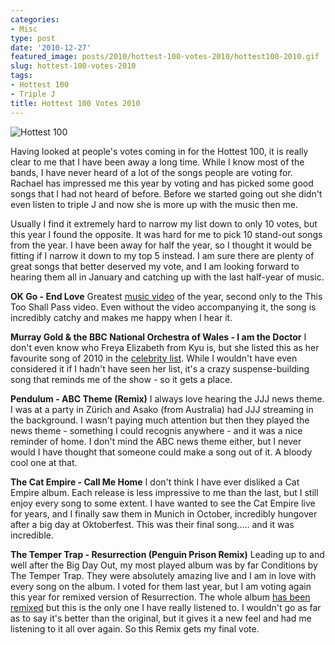 ```yaml
---
categories:
- Misc
type: post
date: '2010-12-27'
featured_image: posts/2010/hottest-100-votes-2010/hottest100-2010.gif
slug: hottest-100-votes-2010
tags:
- Hottest 100
- Triple J
title: Hottest 100 Votes 2010
---
```


![Hottest 100](hottest100-2010.gif)

Having looked at people's votes coming in for the Hottest 100, it is really clear to me that I have been away a long time. While I know most of the bands, I have never heard of a lot of the songs people are voting for. Rachael has impressed me this year by voting and has picked some good songs that I had not heard of before. Before we started going out she didn't even listen to triple J and now she is more up with the music then me.

Usually I find it extremely hard to narrow my list down to only 10 votes, but this year I found the opposite. It was hard for me to pick 10 stand-out songs from the year. I have been away for half the year, so I thought it would be fitting if I narrow it down to my top 5 instead. I am sure there are plenty of great songs that better deserved my vote, and I am looking forward to hearing them all in January and catching up with the last half-year of music.

**OK Go - End Love**
Greatest [music video](http://www.youtube.com/watch?v=V2fpgpanZAw) of the year, second only to the This Too Shall Pass video. Even without the video accompanying it, the song is incredibly catchy and makes me happy when I hear it.

**Murray Gold & the BBC National Orchestra of Wales - I am the Doctor**
I don't even know who Freya Elizabeth from Kyu is, but she listed this as her favourite song of 2010 in the [celebrity list](http://www.abc.net.au/triplej/hottest100/10/toptens/). While I wouldn't have even considered it if I hadn't have seen her list, it's a crazy suspense-building song that reminds me of the show - so it gets a place.

**Pendulum - ABC Theme (Remix)**
I always love hearing the JJJ news theme. I was at a party in Zürich and Asako (from Australia) had JJJ streaming in the background. I wasn't paying much attention but then they played the news theme - something I could recognis anywhere - and it was a nice reminder of home. I don't mind the ABC news theme either, but I never would I have thought that someone could make a song out of it. A bloody cool one at that.

**The Cat Empire - Call Me Home**
I don't think I have ever disliked a Cat Empire album. Each release is less impressive to me than the last, but I still enjoy every song to some extent. I have wanted to see the Cat Empire live for years, and I finally saw them in Munich in October, incredibly hungover after a big day at Oktoberfest. This was their final song..... and it was incredible.

**The Temper Trap - Resurrection (Penguin Prison Remix)**
Leading up to and well after the Big Day Out, my most played album was by far Conditions by The Temper Trap. They were absolutely amazing live and I am in love with every song on the album. I voted for them last year, but I am voting again this year for remixed version of Resurrection. The whole album [has been remixed](http://soundcloud.com/the-temper-trap/sets/conditions-remixed) but this is the only one I have really listened to. I wouldn't go as far as to say it's better than the original, but it gives it a new feel and had me listening to it all over again. So this Remix gets my final vote.